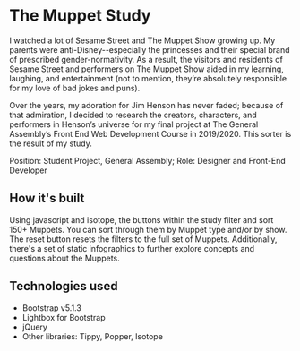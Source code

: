 # The Muppet Study

I watched a lot of Sesame Street and The Muppet Show growing up. My parents were anti-Disney--especially the princesses and their special brand of prescribed gender-normativity. As a result, the visitors and residents of Sesame Street and performers on The Muppet Show aided in my learning, laughing, and entertainment (not to mention, they’re absolutely responsible for my love of bad jokes and puns).

Over the years, my adoration for Jim Henson has never faded; because of that admiration, I decided to research the creators, characters, and performers in Henson’s universe for my final project at The General Assembly’s Front End Web Development Course in 2019/2020. This sorter is the result of my study.

Position: Student Project, General Assembly; Role: Designer and Front-End Developer

## How it's built
Using javascript and isotope, the buttons within the study filter and sort 150+ Muppets. You can sort through them by Muppet type and/or by show. The reset button resets the filters to the full set of Muppets. Additionally, there's a set of static infographics to further explore concepts and questions about the Muppets.

## Technologies used

* Bootstrap v5.1.3
* Lightbox for Bootstrap 
* jQuery
* Other libraries: Tippy, Popper, Isotope
